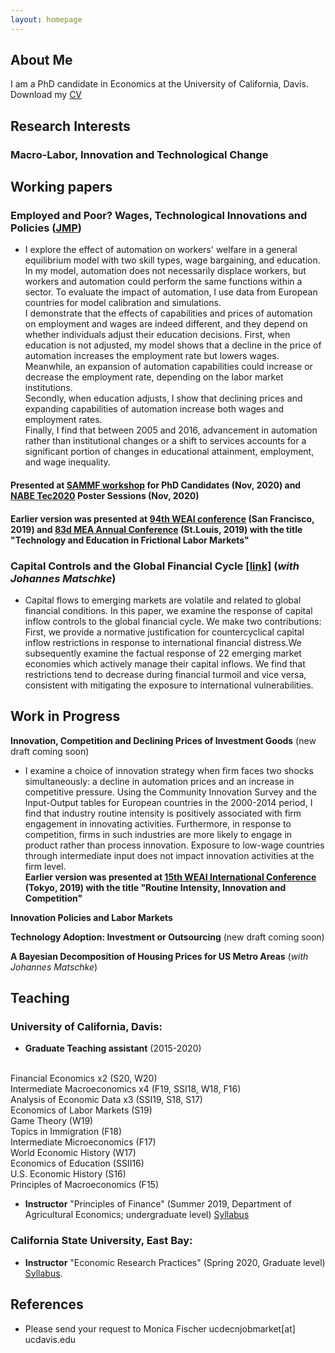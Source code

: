 ```yaml
---
layout: homepage
---
```


## About Me

I am a PhD candidate in Economics at the University of California, Davis. 
<br>Download my [CV](assets/MarinaLovchikova_Resume_ind.pdf)

## Research Interests

### Macro-Labor, Innovation and Technological Change 

## Working papers

### Employed and Poor? Wages, Technological Innovations and Policies ([JMP](assets/MarinaLovchikova_JMP_Automation_Education.pdf))

- I explore the effect of automation on workers' welfare in a general equilibrium model with two skill types, wage bargaining, and education. In my model, automation does not necessarily displace workers, but workers and automation could perform the same functions within a sector. To evaluate the impact of automation, I use data from European countries for model calibration and simulations. <br>
	I demonstrate that the effects of capabilities and prices of automation on employment and wages are indeed different, and they depend on whether individuals adjust their education decisions. First, when education is not adjusted, my model shows that a decline in the price of automation increases the employment rate but lowers wages. Meanwhile, an expansion of automation capabilities could increase or decrease the employment rate, depending on the labor market institutions. <br>
	Secondly, when education adjusts, I show that declining prices and expanding capabilities of automation increase both wages and employment rates. <br>
	Finally, I find that between 2005 and 2016, advancement in automation rather than institutional changes or a shift to services accounts for a significant portion of changes in educational attainment, employment, and wage inequality.

#### Presented at [SAMMF workshop](https://sammf.com/sammf-workshop-for-job-market-candidates/) for PhD Candidates (Nov, 2020) and [NABE Tec2020](https://www.nabe.com/tec2020) Poster Sessions (Nov, 2020)
#### Earlier version was presented at [94th WEAI conference](https://weai.org/assets/675.pdf) (San Francisco, 2019) and [83d MEA Annual Conference](http://mea.grinnell.edu/sites/default/files/2019%20Program%20Final.pdf) (St.Louis, 2019) with the title "Technology and Education in Frictional Labor Markets"


### Capital Controls and the Global Financial Cycle <u><a href="../assets/MarinaLovchikova_JohannesMatschke_capital_controls_and_the_global_financial_cycle.pdf">[link]</a></u> (*with Johannes Matschke*)
- Capital flows to emerging markets are volatile and related to global financial conditions. In this paper, we examine the response of capital inflow controls to the global financial cycle. We make two contributions: First, we provide a normative justification for countercyclical capital inflow restrictions in response to international financial distress.We subsequently examine the factual response of 22 emerging market
economies which actively manage their capital inflows. We find that restrictions tend to decrease during financial turmoil and vice versa, consistent with mitigating the exposure to international vulnerabilities.


## Work in Progress

**Innovation, Competition and Declining Prices of Investment Goods** (new draft coming soon)
- I examine a choice of innovation strategy when firm faces two shocks simultaneously: a decline in automation prices and an increase in competitive pressure. Using the Community Innovation Survey and the Input-Output tables for European countries in the 2000-2014 period, I find that industry routine intensity is positively associated with firm engagement in innovating activities. Furthermore, in response to competition, firms in such industries are more likely to engage in product rather than process innovation. Exposure to low-wage countries through intermediate input does not impact innovation activities at the firm level.
<br> **Earlier version was presented at [15th WEAI International Conference](https://weai.org/assets/572.pdf) (Tokyo, 2019) with the title "Routine Intensity, Innovation and Competition"**

**Innovation Policies and Labor Markets**

**Technology Adoption: Investment or Outsourcing** (new draft coming soon)

**A Bayesian Decomposition of Housing Prices for US Metro Areas** (*with Johannes Matschke*)

## Teaching

### University of California, Davis:
- **Graduate Teaching assistant** (2015-2020)
<br>
Financial Economics x2 (S20, W20)
<br>
Intermediate Macroeconomics x4 (F19, SSI18, W18, F16) 
<br>
Analysis of Economic Data x3 (SSI19, S18, S17)
<br>
Economics of Labor Markets (S19)
<br>
Game Theory (W19)
<br> 
Topics in Immigration (F18) 
<br>
Intermediate Microeconomics (F17)
<br>
World Economic History (W17) 
<br>
Economics of Education (SSII16)
<br>
U.S. Economic History (S16)
<br>
Principles of Macroeconomics (F15) 
<br>

- **Instructor** "Principles of Finance" (Summer 2019, Department of Agricultural Economics; undergraduate level)  [Syllabus](assets/mlovchikova-syllabusARE171A_SSI19.pdf)

### California State University, East Bay: 
- **Instructor** "Economic Research Practices" (Spring 2020, Graduate level) [Syllabus](assets/mlovchikova-econ670-syllabus.pdf).



## References
 - Please send your request to Monica Fischer ucdecnjobmarket[at] ucdavis.edu
